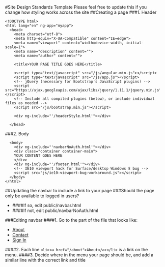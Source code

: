#Site Design Standards Template
Please feel free to update this if you change how styling works across the site
##Creating a page
###1. Header

    <!DOCTYPE html>
    <html lang="en" ng-app="myapp">
      <head>
        <meta charset="utf-8">
        <meta http-equiv="X-UA-Compatible" content="IE=edge">
        <meta name="viewport" content="width=device-width, initial-scale=1">
        <meta name="description" content="">
        <meta name="author" content="">

        <title>YOUR PAGE TITLE GOES HERE</title>

        <script type="text/javascript" src="/js/angular.min.js"></script>
        <script type="text/javascript" src="/js/app.js"></script>
        <!-- jQuery (necessary for Bootstrap's JavaScript plugins) -->
        <script src="https://ajax.googleapis.com/ajax/libs/jquery/1.11.1/jquery.min.js"></script>
        <!-- Include all compiled plugins (below), or include individual files as needed -->
        <script src="/js/bootstrap.min.js"></script>

        <div ng-include="'/headerStyle.html'"></div>

      </head>

###2. Body

      <body>
      	<div ng-include="'navbarNoAuth.html'"></div>
        <div class="container container-main">
        YOUR CONTENT GOES HERE
        </div>
        <div ng-include="'/footer.html'"></div>
        <!-- IE10 viewport hack for Surface/desktop Windows 8 bug -->
        <script src="js/ie10-viewport-bug-workaround.js"></script>
      </body>
    </html>

##Updating the navbar to include a link to your page
###Should the page only be available to logged in users?
* ####If so, edit public/navbar.html
* ####If not, edit public/navbarNoAuth.html

###Editing navbar
####1. Go to the part of the file that looks like:
    <!-- Collect the nav links, forms, and other content for toggling -->
    <div class="collapse navbar-collapse" id="bs-example-navbar-collapse-1" ng-controller="navbarActive">
        <ul class="nav navbar-nav navbar-right">
            <li><a href="/about">About</a></li>
            <li><a href="/contact">Contact</a></li>
            <li><a href="/login">Sign In</a></li>
        </ul>
    </div><!-- /.navbar-collapse -->

####2. Each line `<li><a href="/about">About</a></li>` is a link on the menu.
####3. Decide where in the menu your page should be, and add a similar line with the correct link and title
